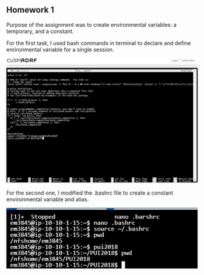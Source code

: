## Homework 1

Purpose of the assignment was to create environmental variables: a temporary, and a constant.

For the first task, I used bash commands in terminal to declare and define enrironmental variable for a single session.

![alt text](images/pui1.png)


For the second one, I modified the .bashrc file to create a constant environmental variable and alias.

![alt text](images/pui2.png)
